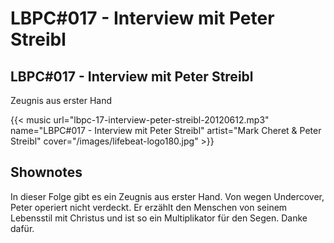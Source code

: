 # LBPC#017 - Interview mit Peter Streibl


## LBPC#017 - Interview mit Peter Streibl

Zeugnis aus erster Hand

{{< music url="lbpc-17-interview-peter-streibl-20120612.mp3" name="LBPC#017 - Interview mit Peter Streibl" artist="Mark Cheret & Peter Streibl" cover="/images/lifebeat-logo180.jpg" >}}

## Shownotes

In dieser Folge gibt es ein Zeugnis aus erster Hand. Von wegen Undercover, Peter operiert nicht verdeckt. Er erzählt den Menschen von seinem Lebensstil mit Christus und ist so ein Multiplikator für den Segen. Danke dafür.

